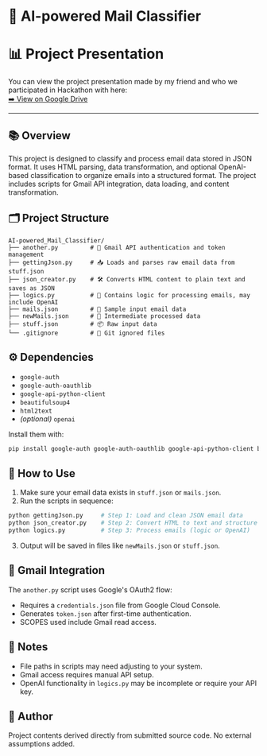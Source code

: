 # 📧 AI-powered Mail Classifier

# 📊 Project Presentation

You can view the project presentation made by my friend and who we participated in Hackathon with here:  
[➡️ View on Google Drive](https://drive.google.com/drive/folders/1NEsrLmmiVfk5lY2MIW05IJMtqDfj-VLY?usp=drive_link)

---


## 📚 Overview

This project is designed to classify and process email data stored in JSON format. It uses HTML parsing, data transformation, and optional OpenAI-based classification to organize emails into a structured format. The project includes scripts for Gmail API integration, data loading, and content transformation.

## 🗂️ Project Structure

```
AI-powered_Mail_Classifier/
├── another.py         # 🔐 Gmail API authentication and token management
├── gettingJson.py     # 📥 Loads and parses raw email data from stuff.json
├── json_creator.py    # 🛠 Converts HTML content to plain text and saves as JSON
├── logics.py          # 🤖 Contains logic for processing emails, may include OpenAI
├── mails.json         # 📄 Sample input email data
├── newMails.json      # 🧪 Intermediate processed data
├── stuff.json         # 📦 Raw input data
└── .gitignore         # 🚫 Git ignored files
```

## ⚙️ Dependencies

- `google-auth`
- `google-auth-oauthlib`
- `google-api-python-client`
- `beautifulsoup4`
- `html2text`
- *(optional)* `openai`

Install them with:

```bash
pip install google-auth google-auth-oauthlib google-api-python-client beautifulsoup4 html2text openai
```

## 🚀 How to Use

1. Make sure your email data exists in `stuff.json` or `mails.json`.
2. Run the scripts in sequence:

```bash
python gettingJson.py     # Step 1: Load and clean JSON email data
python json_creator.py    # Step 2: Convert HTML to text and structure it
python logics.py          # Step 3: Process emails (logic or OpenAI)
```

3. Output will be saved in files like `newMails.json` or `stuff.json`.

## 🔐 Gmail Integration

The `another.py` script uses Google's OAuth2 flow:
- Requires a `credentials.json` file from Google Cloud Console.
- Generates `token.json` after first-time authentication.
- SCOPES used include Gmail read access.

## 📝 Notes

- File paths in scripts may need adjusting to your system.
- Gmail access requires manual API setup.
- OpenAI functionality in `logics.py` may be incomplete or require your API key.

## 👤 Author

Project contents derived directly from submitted source code. No external assumptions added.
